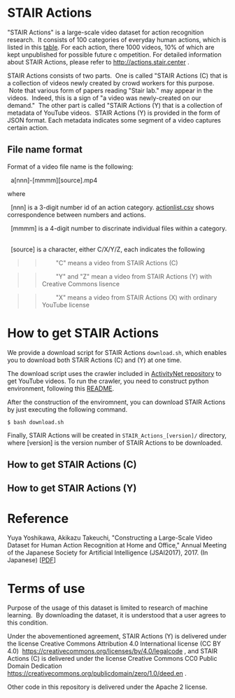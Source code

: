 # STAIR Actions
"STAIR Actions" is a large-scale video dataset for action recognition research.  It consists of 100 categories of everyday human actions, which is listed in this [table](actionlist.csv).  For each action, there 1000 videos, 10% of which are kept unpublished for possible future c ompetition.  For detailed information about STAIR Actions, please refer to http://actions.stair.center .

STAIR Actions consists of two parts.  One is called "STAIR Actions (C) that is a collection of videos newly created by crowd workers for this purpose.  Note that various form of papers reading "Stair lab." may appear in the videos.  Indeed, this is a sign of "a video was newly-created on our demand."  The other part is called "STAIR Actions (Y) that is a collection of metadata of YouTube videos.  STAIR Actions (Y) is provided in the form of JSON format.  Each metadata indicates some segment of a video captures certain action.

## File name format

Format of a video file name is the following:  

     a[nnn]-[mmmm][source].mp4  

where  

    [nnn] is a 3-digit number id of an action category. [actionlist.csv](actionlist.csv) shows correspondence between numbers and actions.
    
    [mmmm] is a 4-digit number to discrinate individual files within a category.  
    
    [source] is a character, either C/X/Y/Z, each indicates the following  

> >        "C" means a video from STAIR Actions (C)  

> >        "Y" and "Z" mean a video from STAIR Actions (Y) with Creative Commons lisence  

> >        "X" means a video from STAIR Actions (X) with ordinary YouTube license  

# How to get STAIR Actions

We provide a download script for STAIR Actions `download.sh`, which enables you to download both STAIR Actions (C) and (Y) at one time.

The download script uses the crawler included in [ActivityNet repository](https://github.com/activitynet/ActivityNet) to get YouTube videos.
To run the crawler, you need to construct python environment, following this [README](https://github.com/activitynet/ActivityNet/blob/master/Crawler/Kinetics/README.md).

After the construction of the enviromnent, 
you can download STAIR Actions by just executing the following command.
```
$ bash download.sh
```
Finally, STAIR Actions will be created in `STAIR_Actions_[version]/` directory, where [version] is the version number of STAIR Actions to be downloaded.


## How to get STAIR Actions (C)

## How to get STAIR Actions (Y)

# Reference

Yuya Yoshikawa, Akikazu Takeuchi, "Constructing a Large-Scale Video Dataset for Human Action Recognition at Home and Office," Annual Meeting of the Japanese Society for Artificial Intelligence (JSAI2017), 2017. (In Japanese) [[PDF](https://kaigi.org/jsai/webprogram/2017/pdf/230.pdf)]

# Terms of use

Purpose of the usage of this dataset is limited to research of machine learning.  By downloading the dataset, it is understood that a user agrees to this condition.

Under the abovementioned agreement, STAIR Actions (Y) is delivered under the license Creative Commons Attribution 4.0 International license (CC BY 4.0)  https://creativecommons.org/licenses/by/4.0/legalcode , and STAIR Actions (C) is delivered under the license Creative Commons CC0 Public Domain Dedication https://creativecommons.org/publicdomain/zero/1.0/deed.en .

Other code in this repository is delivered under the Apache 2 license.

